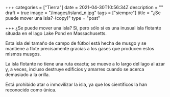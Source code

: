 +++
categories = ["Tierra"]
date = 2021-04-30T10:56:34Z
description = ""
draft = true
image = "/images/island_n.jpg"
tags = ["siempre"]
title = "¿Se puede mover una isla?-(copy)"
type = "post"

+++
¿Se puede mover una isla? Sí, pero sólo si es una inusual isla flotante situada en el lago Lake Pond en Massachusetts.  
  
Esta isla del tamaño de campo de fútbol está hecha de musgo y se mantiene a flote precisamente gracias a los gases que producen estos mismos musgos.  
  
La isla flotante no tiene una ruta exacta; se mueve a lo largo del lago al azar y, a veces, incluso destruye edificios y amarres cuando se acerca demasiado a la orilla.  
  
Está prohibido atar o inmovilizar la isla, ya que los científicos la han reconocido como única.